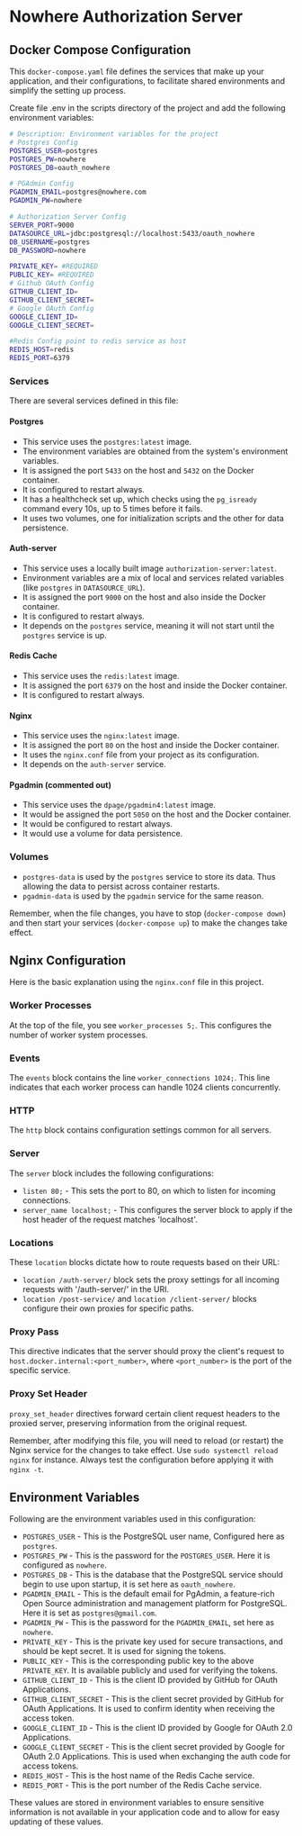 # Nowhere Authorization Server

## Docker Compose Configuration

This `docker-compose.yaml` file defines the services that make up your application, and their configurations, to facilitate shared environments and simplify the setting up process.

Create file .env in the scripts directory of the project and add the following environment variables:

```bash
# Description: Environment variables for the project
# Postgres Config
POSTGRES_USER=postgres
POSTGRES_PW=nowhere
POSTGRES_DB=oauth_nowhere

# PGAdmin Config
PGADMIN_EMAIL=postgres@nowhere.com
PGADMIN_PW=nowhere

# Authorization Server Config
SERVER_PORT=9000
DATASOURCE_URL=jdbc:postgresql://localhost:5433/oauth_nowhere
DB_USERNAME=postgres
DB_PASSWORD=nowhere

PRIVATE_KEY= #REQUIRED
PUBLIC_KEY= #REQUIRED
# Github OAuth Config
GITHUB_CLIENT_ID=
GITHUB_CLIENT_SECRET=
# Google OAuth Config
GOOGLE_CLIENT_ID=
GOOGLE_CLIENT_SECRET=

#Redis Config point to redis service as host
REDIS_HOST=redis
REDIS_PORT=6379
```
### Services

There are several services defined in this file:

#### Postgres

- This service uses the `postgres:latest` image.
- The environment variables are obtained from the system's environment variables.
- It is assigned the port `5433` on the host and `5432` on the Docker container.
- It is configured to restart always.
- It has a healthcheck set up, which checks using the `pg_isready` command every 10s, up to 5 times before it fails.
- It uses two volumes, one for initialization scripts and the other for data persistence.

#### Auth-server

- This service uses a locally built image `authorization-server:latest`.
- Environment variables are a mix of local and services related variables (like `postgres` in `DATASOURCE_URL`).
- It is assigned the port `9000` on the host and also inside the Docker container.
- It is configured to restart always.
- It depends on the `postgres` service, meaning it will not start until the `postgres` service is up.

#### Redis Cache

- This service uses the `redis:latest` image.
- It is assigned the port `6379` on the host and inside the Docker container.
- It is configured to restart always.

#### Nginx

- This service uses the `nginx:latest` image.
- It is assigned the port `80` on the host and inside the Docker container.
- It uses the `nginx.conf` file from your project as its configuration.
- It depends on the `auth-server` service.

#### Pgadmin (commented out)

- This service uses the `dpage/pgadmin4:latest` image.
- It would be assigned the port `5050` on the host and the Docker container.
- It would be configured to restart always.
- It would use a volume for data persistence.

### Volumes

- `postgres-data` is used by the `postgres` service to store its data. Thus allowing the data to persist across container restarts.
- `pgadmin-data` is used by the `pgadmin` service for the same reason.

Remember, when the file changes, you have to stop (`docker-compose down`) and then start your services (`docker-compose up`) to make the changes take effect.

## Nginx Configuration

Here is the basic explanation using the `nginx.conf` file in this project.

### Worker Processes

At the top of the file, you see `worker_processes 5;`. This configures the number of worker system processes.

### Events

The `events` block contains the line `worker_connections 1024;`. This line indicates that each worker process can handle 1024 clients concurrently.

### HTTP

The `http` block contains configuration settings common for all servers.

### Server

The `server` block includes the following configurations:

- `listen 80;` - This sets the port to 80, on which to listen for incoming connections.
- `server_name localhost;` -  This configures the server block to apply if the host header of the request matches 'localhost'.

### Locations

These `location` blocks dictate how to route requests based on their URL:

- `location /auth-server/` block sets the proxy settings for all incoming requests with '/auth-server/' in the URI.
- `location /post-service/` and `location /client-server/` blocks configure their own proxies for specific paths.

### Proxy Pass

This directive indicates that the server should proxy the client's request to `host.docker.internal:<port_number>`, where `<port_number>` is the port of the specific service.

### Proxy Set Header

`proxy_set_header` directives forward certain client request headers to the proxied server, preserving information from the original request.

Remember, after modifying this file, you will need to reload (or restart) the Nginx service for the changes to take effect. Use `sudo systemctl reload nginx` for instance. Always test the configuration before applying it with `nginx -t`.

## Environment Variables

Following are the environment variables used in this configuration:

- `POSTGRES_USER` - This is the PostgreSQL user name, Configured here as `postgres`.
- `POSTGRES_PW` - This is the password for the `POSTGRES_USER`. Here it is configured as `nowhere`.
- `POSTGRES_DB` - This is the database that the PostgreSQL service should begin to use upon startup, it is set here as `oauth_nowhere`.
- `PGADMIN_EMAIL` - This is the default email for PgAdmin, a feature-rich Open Source administration and management platform for PostgreSQL. Here it is set as `postgres@gmail.com`.
- `PGADMIN_PW` - This is the password for the `PGADMIN_EMAIL`, set here as `nowhere`.
- `PRIVATE_KEY` - This is the private key used for secure transactions, and should be kept secret. It is used for signing the tokens.
- `PUBLIC_KEY` - This is the corresponding public key to the above `PRIVATE_KEY`. It is available publicly and used for verifying the tokens.
- `GITHUB_CLIENT_ID` - This is the client ID provided by GitHub for OAuth Applications.
- `GITHUB_CLIENT_SECRET` - This is the client secret provided by GitHub for OAuth Applications. It is used to confirm identity when receiving the access token.
- `GOOGLE_CLIENT_ID` - This is the client ID provided by Google for OAuth 2.0 Applications.
- `GOOGLE_CLIENT_SECRET` - This is the client secret provided by Google for OAuth 2.0 Applications. This is used when exchanging the auth code for access tokens.
- `REDIS_HOST` - This is the host name of the Redis Cache service.
- `REDIS_PORT` - This is the port number of the Redis Cache service.


These values are stored in environment variables to ensure sensitive information is not available in your application code and to allow for easy updating of these values.